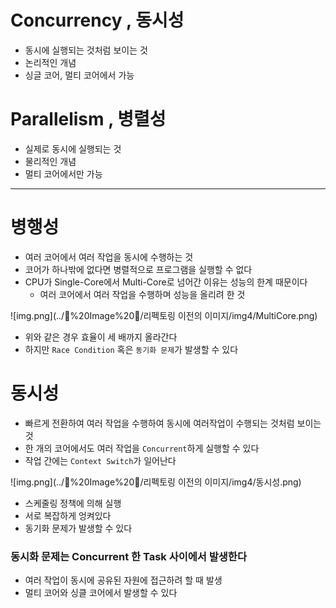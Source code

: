 # Concurrency , 동시성

* 동시에 실행되는 것처럼 보이는 것
* 논리적인 개념
* 싱글 코어, 멀티 코어에서 가능

# Parallelism , 병렬성

* 실제로 동시에 실행되는 것
* 물리적인 개념
* 멀티 코어에서만 가능

- - -

# 병행성

* 여러 코어에서 여러 작업을 동시에 수행하는 것
* 코어가 하나밖에 없다면 병렬적으로 프로그램을 실행할 수 없다
* CPU가 Single-Core에서 Multi-Core로 넘어간 이유는 성능의 한계 때문이다
    * 여러 코어에서 여러 작업을 수행하며 성능을 올리려 한 것

![img.png](../🔲%20Image%20🔲/리펙토링 이전의 이미지/img4/MultiCore.png)

* 위와 같은 경우 효율이 세 배까지 올라간다
* 하지만 `Race Condition` 혹은 `동기화 문제`가 발생할 수 있다

# 동시성

* 빠르게 전환하여 여러 작업을 수행하여 동시에 여러작업이 수행되는 것처럼 보이는 것
* 한 개의 코어에서도 여러 작업을 `Concurrent`하게 실행할 수 있다
* 작업 간에는 `Context Switch`가 일어난다

![img.png](../🔲%20Image%20🔲/리펙토링 이전의 이미지/img4/동시성.png)

* 스케줄링 정책에 의해 실행
* 서로 복잡하게 엉켜있다
* 동기화 문제가 발생할 수 있다

### 동시화 문제는 Concurrent 한 Task 사이에서 발생한다

* 여러 작업이 동시에 공유된 자원에 접근하려 할 때 발생
* 멀티 코어와 싱클 코어에서 발생할 수 있다
